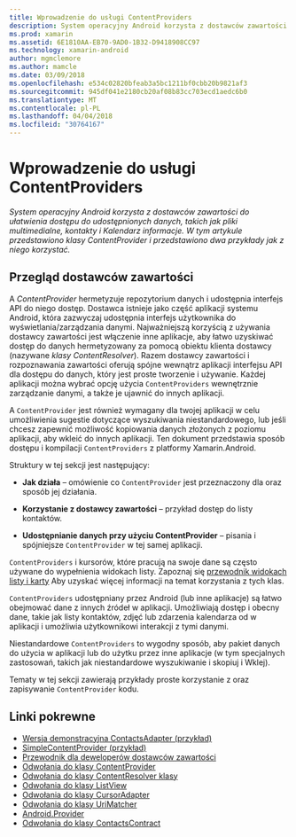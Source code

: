 ```yaml
---
title: Wprowadzenie do usługi ContentProviders
description: System operacyjny Android korzysta z dostawców zawartości do ułatwienia dostępu do udostępnionych danych, takich jak pliki multimedialne, kontakty i Kalendarz informacje. W tym artykule przedstawiono klasy ContentProvider i przedstawiono dwa przykłady jak z niego korzystać.
ms.prod: xamarin
ms.assetid: 6E1810AA-EB70-9AD0-1B32-D9418908CC97
ms.technology: xamarin-android
author: mgmclemore
ms.author: mamcle
ms.date: 03/09/2018
ms.openlocfilehash: e534c02820bfeab3a5bc1211bf0cbb20b9821af3
ms.sourcegitcommit: 945df041e2180cb20af08b83cc703ecd1aedc6b0
ms.translationtype: MT
ms.contentlocale: pl-PL
ms.lasthandoff: 04/04/2018
ms.locfileid: "30764167"
---
```

# <a name="intro-to-contentproviders"></a>Wprowadzenie do usługi ContentProviders

_System operacyjny Android korzysta z dostawców zawartości do ułatwienia dostępu do udostępnionych danych, takich jak pliki multimedialne, kontakty i Kalendarz informacje. W tym artykule przedstawiono klasy ContentProvider i przedstawiono dwa przykłady jak z niego korzystać._


## <a name="content-providers-overview"></a>Przegląd dostawców zawartości

A *ContentProvider* hermetyzuje repozytorium danych i udostępnia interfejs API do niego dostęp. Dostawca istnieje jako część aplikacji systemu Android, która zazwyczaj udostępnia interfejs użytkownika do wyświetlania/zarządzania danymi. Najważniejszą korzyścią z używania dostawcy zawartości jest włączenie inne aplikacje, aby łatwo uzyskiwać dostęp do danych hermetyzowany za pomocą obiektu klienta dostawcy (nazywane *klasy ContentResolver*). Razem dostawcy zawartości i rozpoznawania zawartości oferują spójne wewnątrz aplikacji interfejsu API dla dostępu do danych, który jest proste tworzenie i używanie. Każdej aplikacji można wybrać opcję użycia `ContentProviders` wewnętrznie zarządzanie danymi, a także je ujawnić do innych aplikacji.

A `ContentProvider` jest również wymagany dla twojej aplikacji w celu umożliwienia sugestie dotyczące wyszukiwania niestandardowego, lub jeśli chcesz zapewnić możliwość kopiowania danych złożonych z poziomu aplikacji, aby wkleić do innych aplikacji. Ten dokument przedstawia sposób dostępu i kompilacji `ContentProviders` z platformy Xamarin.Android.

Struktury w tej sekcji jest następujący:

- **Jak działa** &ndash; omówienie co `ContentProvider` jest przeznaczony dla oraz sposób jej działania.

- **Korzystanie z dostawcy zawartości** &ndash; przykład dostęp do listy kontaktów.

- **Udostępnianie danych przy użyciu ContentProvider** &ndash; pisania i spójniejsze `ContentProvider` w tej samej aplikacji.

`ContentProviders` i kursorów, które pracują na swoje dane są często używane do wypełnienia widokach listy. Zapoznaj się [przewodnik widokach listy i karty](~/android/user-interface/layouts/list-view/index.md) Aby uzyskać więcej informacji na temat korzystania z tych klas.

`ContentProviders` udostępniany przez Android (lub inne aplikacje) są łatwo obejmować dane z innych źródeł w aplikacji. Umożliwiają dostęp i obecny dane, takie jak listy kontaktów, zdjęć lub zdarzenia kalendarza od w aplikacji i umożliwia użytkownikowi interakcji z tymi danymi.

Niestandardowe `ContentProviders` to wygodny sposób, aby pakiet danych do użycia w aplikacji lub do użytku przez inne aplikacje (w tym specjalnych zastosowań, takich jak niestandardowe wyszukiwanie i skopiuj i Wklej).

Tematy w tej sekcji zawierają przykłady proste korzystanie z oraz zapisywanie `ContentProvider` kodu.



## <a name="related-links"></a>Linki pokrewne

- [Wersja demonstracyjna ContactsAdapter (przykład)](https://developer.xamarin.com/samples/monodroid/PlatformFeatures/ContactsAdapterDemo/)
- [SimpleContentProvider (przykład)](https://developer.xamarin.com/samples/monodroid/PlatformFeatures/SimpleContentProvider)
- [Przewodnik dla deweloperów dostawców zawartości](http://developer.android.com/guide/topics/providers/content-providers.html)
- [Odwołania do klasy ContentProvider](https://developer.xamarin.com/api/type/Android.Content.ContentProvider/)
- [Odwołania do klasy ContentResolver klasy](https://developer.xamarin.com/api/type/Android.Content.ContentResolver/)
- [Odwołania do klasy ListView](https://developer.xamarin.com/api/type/Android.Widget.ListView/)
- [Odwołania do klasy CursorAdapter](https://developer.xamarin.com/api/type/Android.Widget.CursorAdapter/)
- [Odwołania do klasy UriMatcher](https://developer.xamarin.com/api/type/Android.Content.UriMatcher/)
- [Android.Provider](https://developer.xamarin.com/api/namespace/Android.Provider/)
- [Odwołania do klasy ContactsContract](https://developer.xamarin.com/api/type/Android.Provider.ContactsContract/)
